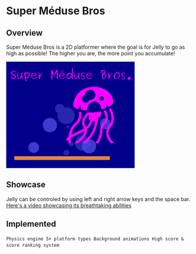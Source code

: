 # Super Méduse Bros

## Overview
Super Méduse Bros is a 2D platformer where the goal is for Jelly to go as high as possible! The higher you are, the more point you accumulate! 

 
![super méduse bros](https://github.com/felix-beaudoin/SuperMeduseBros/blob/master/supermedusebros.png)


## Showcase
Jelly can be controled by using left and right arrow keys and the space bar. [Here's a video showcasing its breathtaking abilities](https://youtu.be/8NusOloe5Ko)




## Implemented
`
Physics engine
5+ platform types
Background animations
High score & score ranking system
`
